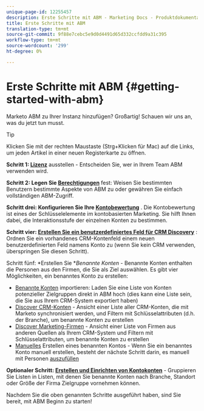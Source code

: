 ```yaml
---
unique-page-id: 12255457
description: Erste Schritte mit ABM - Marketing Docs - Produktdokumentation
title: Erste Schritte mit ABM
translation-type: tm+mt
source-git-commit: 9f88e7cebc5e9d0d4491d65d332ccfdd9a31c395
workflow-type: tm+mt
source-wordcount: '299'
ht-degree: 0%

---
```



# Erste Schritte mit ABM {#getting-started-with-abm}

Marketo ABM zu Ihrer Instanz hinzufügen? Großartig! Schauen wir uns an, was du jetzt tun musst.

>[!TIP]
>
>Klicken Sie mit der rechten Maustaste (Strg+Klicken für Mac) auf die Links, um jeden Artikel in einer neuen Registerkarte zu öffnen.

**Schritt 1:  [Lizenz](/help/marketo/product-docs/target-account-management/setup-tam/issue-a-license.md)**  ausstellen - Entscheiden Sie, wer in Ihrem Team ABM verwenden wird.

**Schritt 2: Legen Sie  [Berechtigungen](/help/marketo/product-docs/target-account-management/setup-tam/permissions.md)**  fest: Weisen Sie bestimmten Benutzern bestimmte Aspekte von ABM zu oder gewähren Sie einfach vollständigen ABM-Zugriff.

**Schritt drei: Konfigurieren Sie Ihre  [Kontobewertung](/help/marketo/product-docs/target-account-management/setup-tam/account-score.md)** . Die Kontobewertung ist eines der Schlüsselelemente im kontobasierten Marketing. Sie hilft Ihnen dabei, die Interaktionsstufe der einzelnen Konten zu bestimmen.

**Schritt vier:  [Erstellen Sie ein benutzerdefiniertes Feld für CRM Discovery](/help/marketo/product-docs/target-account-management/setup-tam/create-a-custom-field-for-crm-discovery.md)** : Ordnen Sie ein vorhandenes CRM-Kontenfeld einem neuen benutzerdefinierten Feld namens Konto zu (wenn Sie kein CRM verwenden, überspringen Sie diesen Schritt).

Schritt fünf: *Erstellen Sie **Benannte Konten* - Benannte Konten enthalten die Personen aus den Firmen, die Sie als Ziel auswählen. Es gibt vier Möglichkeiten, ein benanntes Konto zu erstellen:

* [Benannte Konten](/help/marketo/product-docs/target-account-management/target/named-accounts/import-named-accounts.md)  importieren: Laden Sie eine Liste von Konten potenzieller Zielgruppen direkt in ABM hoch (dies kann eine Liste sein, die Sie aus Ihrem CRM-System exportiert haben)
* [Discover CRM-Konten](/help/marketo/product-docs/target-account-management/target/named-accounts/discover-accounts.md#discover-crm-accounts)  - Ansicht einer Liste aller CRM-Konten, die mit Marketo synchronisiert werden, und Filtern mit Schlüsselattributen (d.h. der Branche), um benannte Konten zu erstellen
* [Discover Marketing-Firmen](/help/marketo/product-docs/target-account-management/target/named-accounts/discover-accounts.md#discover-marketo-companies)  - Ansicht einer Liste von Firmen aus anderen Quellen als Ihrem CRM-System und Filtern mit Schlüsselattributen, um benannte Konten zu erstellen
* [Manuelles](/help/marketo/product-docs/target-account-management/target/named-accounts/create-a-named-account.md)  Erstellen eines benannten Kontos - Wenn Sie ein benanntes Konto manuell erstellen, besteht der nächste Schritt darin, es manuell mit Personen  [auszufüllen ](/help/marketo/product-docs/target-account-management/target/named-accounts/add-people-to-a-named-account.md) 

**Optionaler Schritt:  [Erstellen und Einrichten von Kontokonten](/help/marketo/product-docs/target-account-management/target/account-lists.md#create-a-new-account-list)**  - Gruppieren Sie Listen in Listen, mit denen Sie benannte Konten nach Branche, Standort oder Größe der Firma Zielgruppe vornehmen können.

Nachdem Sie die oben genannten Schritte ausgeführt haben, sind Sie bereit, mit ABM Beginn zu starten!

